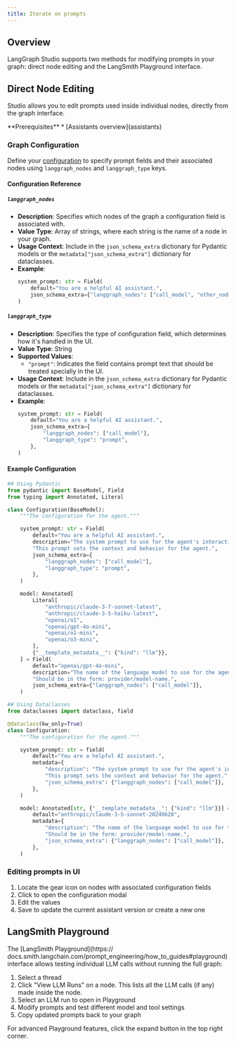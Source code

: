 ```yaml
---
title: Iterate on prompts
---
```

## Overview

LangGraph Studio supports two methods for modifying prompts in your graph: direct node editing and the LangSmith Playground interface.

## Direct Node Editing

Studio allows you to edit prompts used inside individual nodes, directly from the graph interface.

<Info>
  **Prerequisites**
  * [Assistants overview](assistants)
</Info>

### Graph Configuration

Define your [configuration](https://langchain-ai.github.io/langgraph/how-tos/configuration/) to specify prompt fields and their associated nodes using `langgraph_nodes` and `langgraph_type` keys.

#### Configuration Reference

##### `langgraph_nodes`

* **Description**: Specifies which nodes of the graph a configuration field is associated with.
* **Value Type**: Array of strings, where each string is the name of a node in your graph.
* **Usage Context**: Include in the `json_schema_extra` dictionary for Pydantic models or the `metadata["json_schema_extra"]` dictionary for dataclasses.
* **Example**:
  ```python
  system_prompt: str = Field(
      default="You are a helpful AI assistant.",
      json_schema_extra={"langgraph_nodes": ["call_model", "other_node"]},
  )
  ```

##### `langgraph_type`

* **Description**: Specifies the type of configuration field, which determines how it's handled in the UI.
* **Value Type**: String
* **Supported Values**:
  * `"prompt"`: Indicates the field contains prompt text that should be treated specially in the UI.
* **Usage Context**: Include in the `json_schema_extra` dictionary for Pydantic models or the `metadata["json_schema_extra"]` dictionary for dataclasses.
* **Example**:
  ```python
  system_prompt: str = Field(
      default="You are a helpful AI assistant.",
      json_schema_extra={
          "langgraph_nodes": ["call_model"],
          "langgraph_type": "prompt",
      },
  )
  ```

#### Example Configuration

```python
## Using Pydantic
from pydantic import BaseModel, Field
from typing import Annotated, Literal

class Configuration(BaseModel):
    """The configuration for the agent."""

    system_prompt: str = Field(
        default="You are a helpful AI assistant.",
        description="The system prompt to use for the agent's interactions. "
        "This prompt sets the context and behavior for the agent.",
        json_schema_extra={
            "langgraph_nodes": ["call_model"],
            "langgraph_type": "prompt",
        },
    )

    model: Annotated[
        Literal[
            "anthropic/claude-3-7-sonnet-latest",
            "anthropic/claude-3-5-haiku-latest",
            "openai/o1",
            "openai/gpt-4o-mini",
            "openai/o1-mini",
            "openai/o3-mini",
        ],
        {"__template_metadata__": {"kind": "llm"}},
    ] = Field(
        default="openai/gpt-4o-mini",
        description="The name of the language model to use for the agent's main interactions. "
        "Should be in the form: provider/model-name.",
        json_schema_extra={"langgraph_nodes": ["call_model"]},
    )

## Using Dataclasses
from dataclasses import dataclass, field

@dataclass(kw_only=True)
class Configuration:
    """The configuration for the agent."""

    system_prompt: str = field(
        default="You are a helpful AI assistant.",
        metadata={
            "description": "The system prompt to use for the agent's interactions. "
            "This prompt sets the context and behavior for the agent.",
            "json_schema_extra": {"langgraph_nodes": ["call_model"]},
        },
    )

    model: Annotated[str, {"__template_metadata__": {"kind": "llm"}}] = field(
        default="anthropic/claude-3-5-sonnet-20240620",
        metadata={
            "description": "The name of the language model to use for the agent's main interactions. "
            "Should be in the form: provider/model-name.",
            "json_schema_extra": {"langgraph_nodes": ["call_model"]},
        },
    )

```

### Editing prompts in UI

1. Locate the gear icon on nodes with associated configuration fields
2. Click to open the configuration modal
3. Edit the values
4. Save to update the current assistant version or create a new one

## LangSmith Playground

The [LangSmith Playground](https://
docs.smith.langchain.com/prompt_engineering/how_to_guides#playground) interface allows testing individual LLM calls without running the full graph:

1. Select a thread
2. Click "View LLM Runs" on a node. This lists all the LLM calls (if any) made inside the node.
3. Select an LLM run to open in Playground
4. Modify prompts and test different model and tool settings
5. Copy updated prompts back to your graph

For advanced Playground features, click the expand button in the top right corner.
